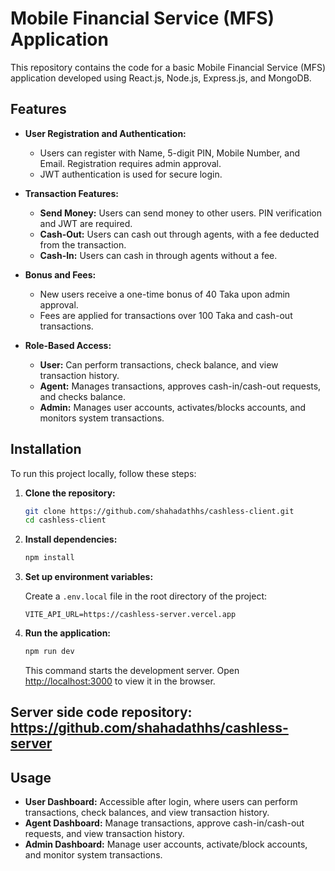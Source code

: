 # Mobile Financial Service (MFS) Application

This repository contains the code for a basic Mobile Financial Service (MFS) application developed using React.js, Node.js, Express.js, and MongoDB.

## Features

- **User Registration and Authentication:**
  - Users can register with Name, 5-digit PIN, Mobile Number, and Email. Registration requires admin approval.
  - JWT authentication is used for secure login.

- **Transaction Features:**
  - **Send Money:** Users can send money to other users. PIN verification and JWT are required.
  - **Cash-Out:** Users can cash out through agents, with a fee deducted from the transaction.
  - **Cash-In:** Users can cash in through agents without a fee.

- **Bonus and Fees:**
  - New users receive a one-time bonus of 40 Taka upon admin approval.
  - Fees are applied for transactions over 100 Taka and cash-out transactions.

- **Role-Based Access:**
  - **User:** Can perform transactions, check balance, and view transaction history.
  - **Agent:** Manages transactions, approves cash-in/cash-out requests, and checks balance.
  - **Admin:** Manages user accounts, activates/blocks accounts, and monitors system transactions.

## Installation

To run this project locally, follow these steps:

1. **Clone the repository:**

   ```bash
   git clone https://github.com/shahadathhs/cashless-client.git
   cd cashless-client
   ```

2. **Install dependencies:**

   ```bash
   npm install
   ```

3. **Set up environment variables:**

   Create a `.env.local` file in the root directory of the project:

   ```
   VITE_API_URL=https://cashless-server.vercel.app
   ```

4. **Run the application:**

   ```bash
   npm run dev
   ```

   This command starts the development server. Open [http://localhost:3000](http://localhost:3000) to view it in the browser.

## Server side code repository: <https://github.com/shahadathhs/cashless-server>

## Usage

- **User Dashboard:** Accessible after login, where users can perform transactions, check balances, and view transaction history.
- **Agent Dashboard:** Manage transactions, approve cash-in/cash-out requests, and view transaction history.
- **Admin Dashboard:** Manage user accounts, activate/block accounts, and monitor system transactions.
